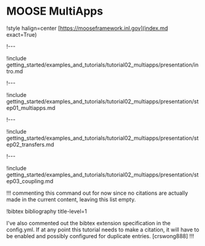 # MOOSE MultiApps

!style halign=center
[https://mooseframework.inl.gov](index.md exact=True)

!---

!include getting_started/examples_and_tutorials/tutorial02_multiapps/presentation/intro.md

!---

!include getting_started/examples_and_tutorials/tutorial02_multiapps/presentation/step01_multiapps.md

!---

!include getting_started/examples_and_tutorials/tutorial02_multiapps/presentation/step02_transfers.md

!---

!include getting_started/examples_and_tutorials/tutorial02_multiapps/presentation/step03_coupling.md

!!!
commenting this command out for now since no citations are actually made in the current content, leaving this list empty.

!bibtex bibliography title-level=1

I've also commented out the bibtex extension specification in the config.yml. If at any point this tutorial needs to make a citation, it will have to be enabled and possibly configured for duplicate entries. [crswong888]
!!!
